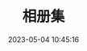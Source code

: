 ---
title: 相册集
date: 2023-05-04 10:45:16
updated: 2023-05-04 10:45:16
layout: albums
albums:
  - caption: Minecraft
    url: /albums/minecraft
    cover: https://r2.lihaoyu.cn/2023/05/04/6452efc59a1d7.webp
    desc: 自己，朋友，与 Minecraft。
  - caption: OMORI 同人图
    url: /albums/omori
    cover: https://r2.lihaoyu.cn/2023/11/19/65598b804c330.webp
    desc: 哦茉莉我爱你（不是
comment: false
---